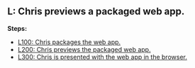 ## L: Chris previews a packaged web app.

**Steps:**

- [L100: Chris packages the web app.](100)
- [L200: Chris previews the packaged web app.](200)
- [L300: Chris is presented with the web app in the browser.](300)

